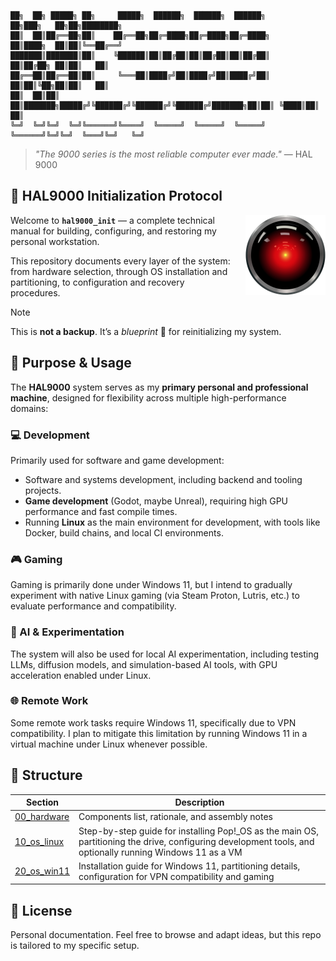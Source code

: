 ```
██╗  ██╗ █████╗ ██╗     █████╗  ██████╗  ██████╗  ██████╗         ██╗███╗   ██╗██╗████████╗
██║  ██║██╔══██╗██║    ██╔══██╗██╔═████╗██╔═████╗██╔═████╗        ██║████╗  ██║██║╚══██╔══╝
███████║███████║██║    ╚██████║██║██╔██║██║██╔██║██║██╔██║        ██║██╔██╗ ██║██║   ██║   
██╔══██║██╔══██║██║     ╚═══██║████╔╝██║████╔╝██║████╔╝██║        ██║██║╚██╗██║██║   ██║   
██║  ██║██║  ██║███████╗█████╔╝╚██████╔╝╚██████╔╝╚██████╔╝███████╗██║██║ ╚████║██║   ██║   
╚═╝  ╚═╝╚═╝  ╚═╝╚══════╝╚════╝  ╚═════╝  ╚═════╝  ╚═════╝ ╚══════╝╚═╝╚═╝  ╚═══╝╚═╝   ╚═╝
```
>_"The 9000 series is the most reliable computer ever made."_
> — HAL 9000

## 🧠 HAL9000 Initialization Protocol

<img src="hal9000.svg" alt="HAL 9000" width="180" align="right" style="margin-left: 15px; width: 128px; height:128px">

Welcome to **`hal9000_init`** — a complete technical manual for building, configuring, and restoring my personal workstation.

This repository documents every layer of the system:
from hardware selection, through OS installation and partitioning, to configuration and recovery procedures.

> [!NOTE]
> This is **not a backup**. It’s a _blueprint_ 📐 for reinitializing my system.

## 🎯 Purpose & Usage

The **HAL9000** system serves as my **primary personal and professional machine**, designed for flexibility across multiple high-performance domains:

### 💻 Development
Primarily used for software and game development:
- Software and systems development, including backend and tooling projects.
- **Game development** (Godot, maybe Unreal), requiring high GPU performance and fast compile times.
- Running **Linux** as the main environment for development, with tools like Docker, build chains, and local CI environments.

### 🎮 Gaming
Gaming is primarily done under Windows 11, but I intend to gradually experiment with native Linux gaming (via Steam Proton, Lutris, etc.) to evaluate performance and compatibility.

### 🧠 AI & Experimentation
The system will also be used for local AI experimentation, including testing LLMs, diffusion models, and simulation-based AI tools, with GPU acceleration enabled under Linux.

### 🌐 Remote Work
Some remote work tasks require Windows 11, specifically due to VPN compatibility.
I plan to mitigate this limitation by running Windows 11 in a virtual machine under Linux whenever possible.

## 🧱 Structure

| Section                                  | Description                                                                                                                                                |
|------------------------------------------|------------------------------------------------------------------------------------------------------------------------------------------------------------|
| [00_hardware](00_hardware/components.md) | Components list, rationale, and assembly notes                                                                                                             |
| [10_os_linux](10_os_linux/overview.md)   | Step-by-step guide for installing Pop!_OS as the main OS, partitioning the drive, configuring development tools, and optionally running Windows 11 as a VM |
| [20_os_win11](20_os_win11/overview.md)   | Installation guide for Windows 11, partitioning details, configuration for VPN compatibility and gaming                                                    |

## 📜 License

Personal documentation. 
Feel free to browse and adapt ideas, but this repo is tailored to my specific setup.
